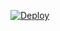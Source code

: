 [![Deploy](https://www.herokucdn.com/deploy/button.svg)](https://heroku.com/deploy?template=https://github.com/Sreejithmadmax/Delete)

